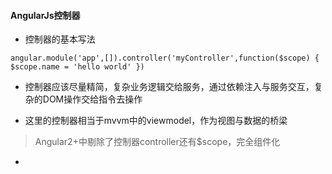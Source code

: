 #### AngularJs控制器

* 控制器的基本写法

```
angular.module('app',[]).controller('myController',function($scope) { $scope.name = 'hello world' })
```

* 控制器应该尽量精简，复杂业务逻辑交给服务，通过依赖注入与服务交互，复杂的DOM操作交给指令去操作

* 这里的控制器相当于mvvm中的viewmodel，作为视图与数据的桥梁

> Angular2+中剔除了控制器controller还有$scope，完全组件化

* 


